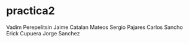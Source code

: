 # practica2
Vadim Perepelitsin			Jaime Catalan Mateos 
Sergio Pajares 				Carlos Sancho
Erick Cupuera				Jorge Sanchez
